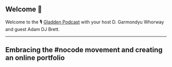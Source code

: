 ## Welcome 👋

Welcome to the 🎙 [Gladden Podcast](facebook.com/gladdenpodcast) with your host D. Garmondyu Whorway and guest Adam DJ Brett.

---
## Embracing the \#nocode movement and creating an online portfolio
